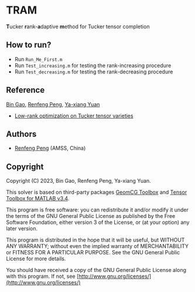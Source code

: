 # TRAM
**T**ucker **r**ank-**a**daptive **m**ethod for Tucker tensor completion



## How to run?

- Run ``Run_Me_First.m`` 
- Run ``Test_increasing.m`` for testing the rank-increasing procedure
- Run ``Test_decreasing.m`` for testing the rank-decreasing procedure



## Reference

[Bin Gao](https://www.gaobin.cc/), [Renfeng Peng](https://jimmypeng1998.github.io/index.html), [Ya-xiang Yuan](http://lsec.cc.ac.cn/~yyx/index.html)

- [Low-rank optimization on Tucker tensor varieties](https://link.springer.com/article/10.1007/s10107-024-02186-w)



## Authors

- [Renfeng Peng](https://jimmypeng1998.github.io/index.html) (AMSS, China)



## Copyright

Copyright (C) 2023, Bin Gao, Renfeng Peng, Ya-xiang Yuan.

This solver is based on third-party packages [GeomCG Toolbox](https://www.epfl.ch/labs/anchp/index-html/software/geomcg/) and [Tensor Toolbox for MATLAB v3.4](https://gitlab.com/tensors/tensor_toolbox/-/releases/v3.4).

This program is free software: you can redistribute it and/or modify it under the terms of the GNU General Public License as published by the Free Software Foundation, either version 3 of the License, or (at your option) any later version.

This program is distributed in the hope that it will be useful, but WITHOUT ANY WARRANTY; without even the implied warranty of MERCHANTABILITY or FITNESS FOR A PARTICULAR PURPOSE. See the GNU General Public License for more details.

You should have received a copy of the GNU General Public License along with this program. If not, see [http://www.gnu.org/licenses/](http://www.gnu.org/licenses/)




